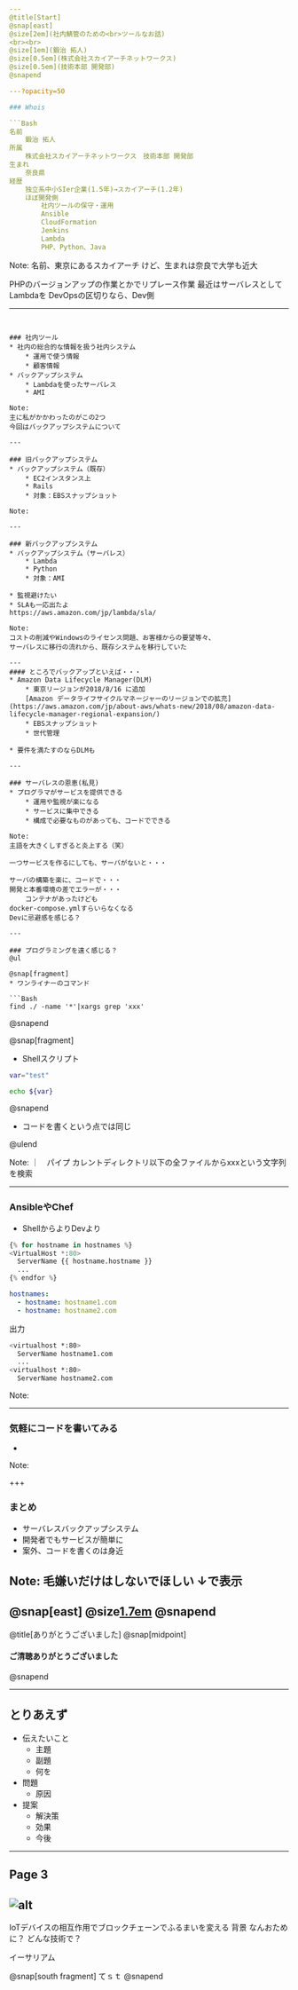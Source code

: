 ```yaml
---
@title[Start]
@snap[east]
@size[2em](社内鯖管のための<br>ツールなお話)
<br><br>
@size[1em](鍛治 拓人)  
@size[0.5em](株式会社スカイアーチネットワークス)  
@size[0.5em](技術本部 開発部)
@snapend

---?opacity=50

### Whois

```Bash
名前
    鍛治 拓人
所属
    株式会社スカイアーチネットワークス　技術本部 開発部
生まれ
    奈良県
経歴
    独立系中小SIer企業(1.5年)→スカイアーチ(1.2年)
    ほぼ開発側
        社内ツールの保守・運用
        Ansible
        CloudFormation
        Jenkins
        Lambda
        PHP、Python、Java
```
Note:
名前、東京にあるスカイアーチ
けど、生まれは奈良で大学も近大

PHPのバージョンアップの作業とかでリプレース作業
最近はサーバレスとしてLambdaを
DevOpsの区切りなら、Dev側

---
```


### 社内ツール
* 社内の総合的な情報を扱う社内システム
    * 運用で使う情報
    * 顧客情報
* バックアップシステム
    * Lambdaを使ったサーバレス
    * AMI

Note:
主に私がかかわったのがこの2つ
今回はバックアップシステムについて

---

### 旧バックアップシステム
* バックアップシステム（既存）
    * EC2インスタンス上
    * Rails
    * 対象：EBSスナップショット
    
Note:

---

### 新バックアップシステム
* バックアップシステム（サーバレス）
    * Lambda
    * Python
    * 対象：AMI

* 監視避けたい
* SLAも一応出たよ
https://aws.amazon.com/jp/lambda/sla/

Note:
コストの削減やWindowsのライセンス問題、お客様からの要望等々、
サーバレスに移行の流れから、既存システムを移行していた

---
#### ところでバックアップといえば・・・
* Amazon Data Lifecycle Manager(DLM)
    * 東京リージョンが2018/8/16 に追加  
    [Amazon データライフサイクルマネージャーのリージョンでの拡充](https://aws.amazon.com/jp/about-aws/whats-new/2018/08/amazon-data-lifecycle-manager-regional-expansion/)
    * EBSスナップショット
    * 世代管理

* 要件を満たすのならDLMも

---

### サーバレスの恩恵(私見)
* プログラマがサービスを提供できる
    * 運用や監視が楽になる
    * サービスに集中できる
    * 構成で必要なものがあっても、コードでできる

Note:
主語を大きくしすぎると炎上する（笑）

一つサービスを作るにしても、サーバがないと・・・

サーバの構築を楽に、コードで・・・
開発と本番環境の差でエラーが・・・
    コンテナがあったけども
docker-compose.ymlすらいらなくなる
Devに忌避感を感じる？

---

### プログラミングを遠く感じる？
@ul

@snap[fragment]
* ワンライナーのコマンド

```Bash
find ./ -name '*'|xargs grep 'xxx'
```
@snapend

@snap[fragment]
* Shellスクリプト

```Bash
var="test"

echo ${var}
```
@snapend

* コードを書くという点では同じ

@ulend

Note:
｜　パイプ
カレントディレクトリ以下の全ファイルからxxxという文字列を検索

---
### AnsibleやChef
* ShellからよりDevより

~~~python
{% for hostname in hostnames %} 
<VirtualHost *:80> 
  ServerName {{ hostname.hostname }}
  ...
{% endfor %}
~~~

~~~yaml
hostnames:
  - hostname: hostname1.com
  - hostname: hostname2.com
~~~

出力
~~~Bash
<virtualhost *:80>
  ServerName hostname1.com
  ...
<virtualhost *:80>
  ServerName hostname2.com
~~~

Note:

---
### 気軽にコードを書いてみる
- 

Note:

+++
### まとめ
- サーバレスバックアップシステム
- 開発者でもサービスが簡単に
- 案外、コードを書くのは身近

Note:
毛嫌いだけはしないでほしい
↓で表示
---
@snap[east]
@size[1.7em](もっとコードを書きませんか？)
@snapend
---
@title[ありがとうございました]
@snap[midpoint]
<h4>ご清聴ありがとうございました</h4>
@snapend

--- 
## とりあえず
* 伝えたいこと
    * 主題
    * 副題
    * 何を
* 問題
    * 原因
* 提案
    * 解決策
    * 効果
    * 今後
---
## Page 3
![alt](assets/image_name.png)
---


IoTデバイスの相互作用でブロックチェーンでふるまいを変える
背景
    なんおために？
    どんな技術で？

イーサリアム



@snap[south fragment]
てｓｔ
@snapend
